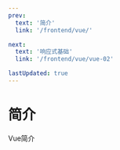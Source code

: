 ```yaml
---
prev:
  text: '简介'
  link: '/frontend/vue/'

next:
  text: '响应式基础'
  link: '/frontend/vue/vue-02'

lastUpdated: true
---
```


# 简介

Vue简介
